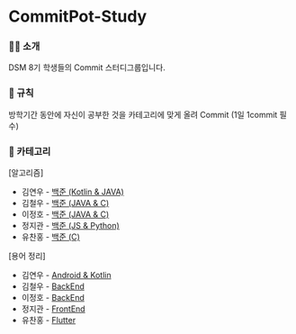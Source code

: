 # CommitPot-Study


### 👨‍💻 소개

DSM 8기 학생들의  Commit 스터디그룹입니다. 



### 📑 규칙
방학기간 동안에 
자신이 공부한 것을 카테고리에 맞게 올려 Commit
(1일 1commit 필수)


### 🏀 카테고리

[알고리즘]

* 김연우 - [백준 (Kotlin & JAVA)](https://github.com/CommitPot/CommitPot-Study/tree/main/%EC%95%8C%EA%B3%A0%EB%A6%AC%EC%A6%98(%EB%B0%B1%EC%A4%80)/%EA%B9%80%EC%97%B0%EC%9A%B0)
* 김철우 - [백준 (JAVA & C)](https://github.com/CommitPot/CommitPot-Study/tree/main/%EC%95%8C%EA%B3%A0%EB%A6%AC%EC%A6%98(%EB%B0%B1%EC%A4%80)/%EA%B9%80%EC%B2%A0%EC%9A%B0)
* 이정호 - [백준 (JAVA & C)](https://github.com/CommitPot/CommitPot-Study/tree/main/%EC%95%8C%EA%B3%A0%EB%A6%AC%EC%A6%98(%EB%B0%B1%EC%A4%80)/%EC%9D%B4%EC%A0%95%ED%98%B8)
* 정지관 - [백준 (JS & Python)](https://github.com/CommitPot/CommitPot-Study/tree/main/%EC%95%8C%EA%B3%A0%EB%A6%AC%EC%A6%98(%EB%B0%B1%EC%A4%80)/%EC%A0%95%EC%A7%80%EA%B4%80)
* 유찬홍 - [백준 (C)](https://github.com/CommitPot/CommitPot-Study/tree/main/%EC%95%8C%EA%B3%A0%EB%A6%AC%EC%A6%98/%EC%9C%A0%EC%B0%AC%ED%99%8D)

[용어 정리]

* 김연우 - [Android & Kotlin](https://github.com/CommitPot/CommitPot-Study/tree/main/%EC%9A%A9%EC%96%B4%20%EC%A0%95%EB%A6%AC/%EA%B9%80%EC%97%B0%EC%9A%B0)
* 김철우 - [BackEnd](https://github.com/CommitPot/CommitPot-Study/tree/main/%EC%9A%A9%EC%96%B4%20%EC%A0%95%EB%A6%AC/%EA%B9%80%EC%B2%A0%EC%9A%B0)
* 이정호 - [BackEnd](https://github.com/CommitPot/CommitPot-Study/tree/main/%EC%9A%A9%EC%96%B4%20%EC%A0%95%EB%A6%AC/%EC%9D%B4%EC%A0%95%ED%98%B8)
* 정지관 - [FrontEnd](https://github.com/CommitPot/CommitPot-Study/tree/main/%EC%9A%A9%EC%96%B4%20%EC%A0%95%EB%A6%AC/%EC%A0%95%EC%A7%80%EA%B4%80)
* 유찬홍 - [Flutter](https://github.com/CommitPot/CommitPot-Study/tree/main/%EC%9A%A9%EC%96%B4%20%EC%A0%95%EB%A6%AC/%EC%9C%A0%EC%B0%AC%ED%99%8D)












